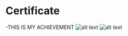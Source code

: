 # Certificate
-THIS IS MY ACHIEVEMENT
![alt text](https://github.com/MeowMeowKit/Certificate/blob/main/z3495254679348_134ce20e16e185097c494eddf1497967.jpg)
![alt text](https://github.com/MeowMeowKit/Certificate/blob/main/z3495254693706_73add3a0fbf6fbfe5470001834b379dd.jpg)
